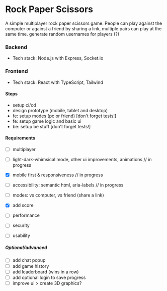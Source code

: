 # Rock Paper Scissors
A simple multiplayer rock paper scissors game. 
People can play against the computer or against a friend by sharing a link,
multiple pairs can play at the same time.
generate random usernames for players (?)

### Backend
- Tech stack: Node.js with Express, Socket.io


### Frontend
- Tech stack: React with TypeScript, Tailwind


#### Steps
- setup ci/cd
- design prototype (mobile, tablet and desktop)
- fe: setup modes (pc or friend) [don't forget tests!]
- fe: setup game logic and basic ui
- be: setup be stuff [don't forget tests!]
 
#### Requirements
- [ ] multiplayer
- [ ] light-dark-whimsical mode, other ui improvements, animations // in progress
- [x] mobile first & responsiveness // in progress
- [ ] accessibility: semantic html, aria-labels // in progress
- [ ] modes: vs computer, vs friend (share a link)
- [x] add score

- [ ] performance
- [ ] security
- [ ] usability

##### Optional/advanced
- [ ] add chat popup
- [ ] add game history
- [ ] add leaderboard (wins in a row)
- [ ] add optional login to save progress
- [ ] improve ui > create 3D graphics?